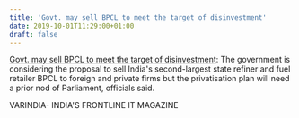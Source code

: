 ```yaml
---
title: 'Govt. may sell BPCL to meet the target of disinvestment'
date: 2019-10-01T11:29:00+01:00
draft: false
---
```


[Govt. may sell BPCL to meet the target of disinvestment](https://varindia.com/news/govt-may-sell-bpcl-to-meet-the-target-of-disinvestment#.XZMqmSoIl34.blogger): The government is considering the proposal to sell India's second-largest state refiner and fuel retailer BPCL to foreign and private firms but the privatisation plan will need a prior nod of Parliament, officials said.  
  
VARINDIA- INDIA'S FRONTLINE IT MAGAZINE